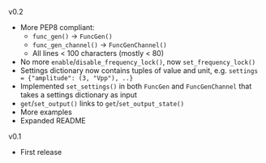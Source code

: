 v0.2
- More PEP8 compliant:
  - `func_gen()` -> `FuncGen()`
  - `func_gen_channel()` -> `FuncGenChannel()`
  - All lines < 100 characters (mostly < 80)
- No more `enable`/`disable_frequency_lock()`, now `set_frequency_lock()`
- Settings dictionary now contains tuples of value and unit, e.g. `settings = {"amplitude": (3, "Vpp"), ..}`
- Implemented `set_settings()` in both `FuncGen` and `FuncGenChannel` that takes a settings dictionary as input
- `get`/`set_output()` links to `get`/`set_output_state()`
- More examples
- Expanded README

v0.1
- First release
